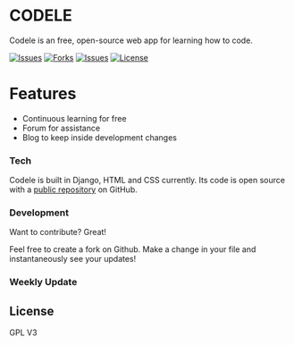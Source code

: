 # CODELE

Codele is an free, open-source web app for learning how to code.

[![Issues](https://img.shields.io/github/issues/douugbr/codele)](https://github.com/douugbr/codele/issues) [![Forks](https://img.shields.io/github/forks/douugbr/codele)][myrepo] [![Issues](https://img.shields.io/github/stars/douugbr/codele)][myrepo] [![License](https://img.shields.io/github/license/douugbr/codele)](https://opensource.org/licenses/gpl-3.0.html)

# Features

  - Continuous learning for free
  - Forum for assistance
  - Blog to keep inside development changes

### Tech

Codele is built in Django, HTML and CSS currently.
Its code is open source with a [public repository][myrepo] on GitHub.

### Development

Want to contribute? Great!

Feel free to create a fork on Github.
Make a change in your file and instantaneously see your updates!

### Weekly Update

License
----

GPL V3


[//]: #

   [myrepo]: <https://github.com/douugbr/codele>
